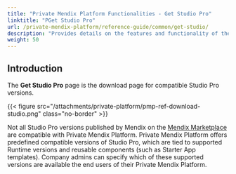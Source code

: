 ```yaml
---
title: "Private Mendix Platform Functionalities - Get Studio Pro"
linktitle: "PGet Studio Pro"
url: /private-mendix-platform/reference-guide/common/get-studio/
description: "Provides details on the features and functionality of the Get Studio Pro page of Private Mendix Platforms."
weight: 50
---
```


## Introduction

The **Get Studio Pro** page is the download page for compatible Studio Pro versions.

{{< figure src="/attachments/private-platform/pmp-ref-download-studio.png" class="no-border" >}}

Not all Studio Pro versions published by Mendix on the [Mendix Marketplace](https://marketplace.mendix.com/) are compatible with Private Mendix Platform. Private Mendix Platform offers predefined compatible versions of Studio Pro, which are tied to supported Runtime versions and reusable components (such as Starter App templates). Company admins can specify which of these supported versions are available the end users of their Private Mendix Platform.